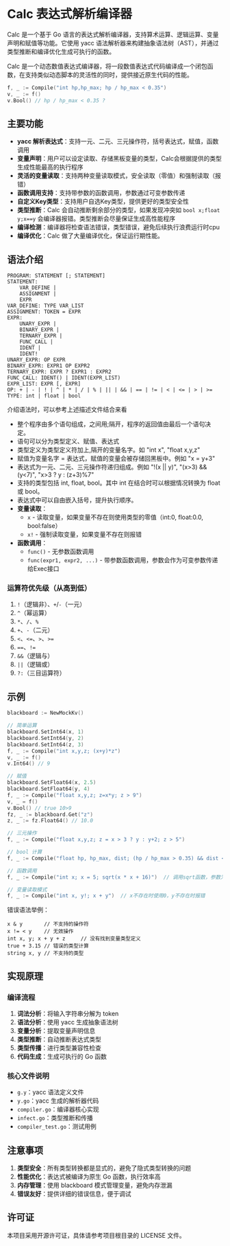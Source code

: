 # Calc 表达式解析编译器

Calc 是一个基于 Go 语言的表达式解析编译器，支持算术运算、逻辑运算、变量声明和赋值等功能。它使用 yacc 语法解析器来构建抽象语法树（AST），并通过类型推断和编译优化生成可执行的函数。

Calc 是一个动态数值表达式编译器，将一段数值表达式代码编译成一个闭包函数，在支持类似动态脚本的灵活性的同时，提供接近原生代码的性能。

```go
f, _ := Compile("int hp,hp_max; hp / hp_max < 0.35")
v, _ := f()
v.Bool() // hp / hp_max < 0.35 ?
```

## 主要功能

- **yacc 解析表达式**：支持一元、二元、三元操作符，括号表达式，赋值，函数调用
- **变量声明**：用户可以设定读取、存储黑板变量的类型，Calc会根据提供的类型生成性能最高的执行程序
- **灵活的变量读取**：支持两种变量读取模式，安全读取（零值）和强制读取（报错）
- **函数调用支持**：支持带参数的函数调用，参数通过可变参数传递
- **自定义Key类型**：支持用户自选Key类型，提供更好的类型安全性
- **类型推断**：Calc 会自动推断剩余部分的类型，如果发现冲突如 `bool x;float y;x==y` 会编译器报错。类型推断会尽量保证生成高性能程序
- **编译检测**：编译器将检查语法错误，类型错误，避免后续执行浪费运行时cpu
- **编译优化**：Calc 做了大量编译优化，保证运行期性能。

## 语法介绍

```
PROGRAM: STATEMENT [; STATEMENT]
STATEMENT:
    VAR_DEFINE |
    ASSIGNMENT |
    EXPR
VAR_DEFINE: TYPE VAR_LIST
ASSIGNMENT: TOKEN = EXPR
EXPR:
    UNARY_EXPR |
    BINARY_EXPR |
    TERNARY_EXPR |
    FUNC_CALL |
    IDENT |
    IDENT!
UNARY_EXPR: OP EXPR
BINARY_EXPR: EXPR1 OP EXPR2
TERNARY_EXPR: EXPR ? EXPR1 : EXPR2
FUNC_CALL: IDENT() | IDENT(EXPR_LIST)
EXPR_LIST: EXPR [, EXPR]
OP: + | - | ! | ^ | * | / | % | || | && | == | != | < | <= | > | >=
TYPE: int | float | bool 
```

介绍语法时，可以参考上述描述文件结合来看

- 整个程序由多个语句组成，之间用;隔开，程序的返回值由最后一个语句决定。
- 语句可以分为类型定义、赋值、表达式
- 类型定义为类型定义符加上,隔开的变量名字。如 "int x", "float x,y,z"
- 赋值为变量名字 = 表达式，赋值的变量会被存储回黑板中。例如 "x = y+3"
- 表达式为一元、二元、三元操作符递归组成。例如 "!(x || y)", "(x>3) && (y<7)", "x>3 ? y : (z+3)%7"
- 支持的类型包括 int, float, bool。其中 int 在结合时可以根据情况转换为 float 或 bool。
- 表达式中可以自由嵌入括号，提升执行顺序。
- **变量读取**：
  - `x` - 读取变量，如果变量不存在则使用类型的零值（int:0, float:0.0, bool:false）
  - `x!` - 强制读取变量，如果变量不存在则报错
- **函数调用**：
  - `func()` - 无参数函数调用
  - `func(expr1, expr2, ...)` - 带参数函数调用，参数会作为可变参数传递给Exec接口

### 运算符优先级（从高到低）
1. `!`（逻辑非）、`+`/`-`（一元）
2. `^`（幂运算）
3. `*`、`/`、`%`
4. `+`、`-`（二元）
5. `<`、`<=`、`>`、`>=`
6. `==`、`!=`
7. `&&`（逻辑与）
8. `||`（逻辑或）
9. `?:`（三目运算符）

## 示例

```go
blackboard := NewMockKv()

// 简单运算
blackboard.SetInt64(x, 1)
blackboard.SetInt64(y, 2)
blackboard.SetInt64(z, 3)
f, _ := Compile("int x,y,z; (x+y)*z")
v, _ := f()
v.Int64() // 9

// 赋值
blackboard.SetFloat64(x, 2.5)
blackboard.SetFloat64(y, 4)
f, _ := Compile("float x,y,z; z=x*y; z > 9")
v, _ = f()
v.Bool() // true 10>9
fz, _ := blackboard.Get("z")
z, _ := fz.Float64() // 10.0

// 三元操作
f, _ := Compile("float x,y,z; z = x > 3 ? y : y+2; z > 5")

// bool 计算
f, _ := Compile("float hp, hp_max, dist; (hp / hp_max > 0.35) && dist < 190")

// 函数调用
f, _ := Compile("int x; x = 5; sqrt(x * x + 16)")  // 调用sqrt函数，参数为x*x+16

// 变量读取模式
f, _ := Compile("int x, y!; x + y")  // x不存在时使用0，y不存在时报错
```

错误语法举例：

```
x & y       // 不支持的操作符
x != < y    // 无效操作
int x, y; x + y + z     // 没有找到变量类型定义
true + 3.15 // 错误的类型计算
string x, y // 不支持的类型
```

## 实现原理

### 编译流程
1. **词法分析**：将输入字符串分解为 token
2. **语法分析**：使用 yacc 生成抽象语法树
3. **变量分析**：提取变量声明信息
4. **类型推断**：自动推断表达式类型
5. **类型传播**：进行类型兼容性检查
6. **代码生成**：生成可执行的 Go 函数

### 核心文件说明
- `g.y`：yacc 语法定义文件
- `y.go`：yacc 生成的解析器代码
- `compiler.go`：编译器核心实现
- `infect.go`：类型推断和传播
- `compiler_test.go`：测试用例

## 注意事项

1. **类型安全**：所有类型转换都是显式的，避免了隐式类型转换的问题
2. **性能优化**：表达式被编译为原生 Go 函数，执行效率高
3. **内存管理**：使用 blackboard 模式管理变量，避免内存泄漏
4. **错误友好**：提供详细的错误信息，便于调试

## 许可证

本项目采用开源许可证，具体请参考项目根目录的 LICENSE 文件。 